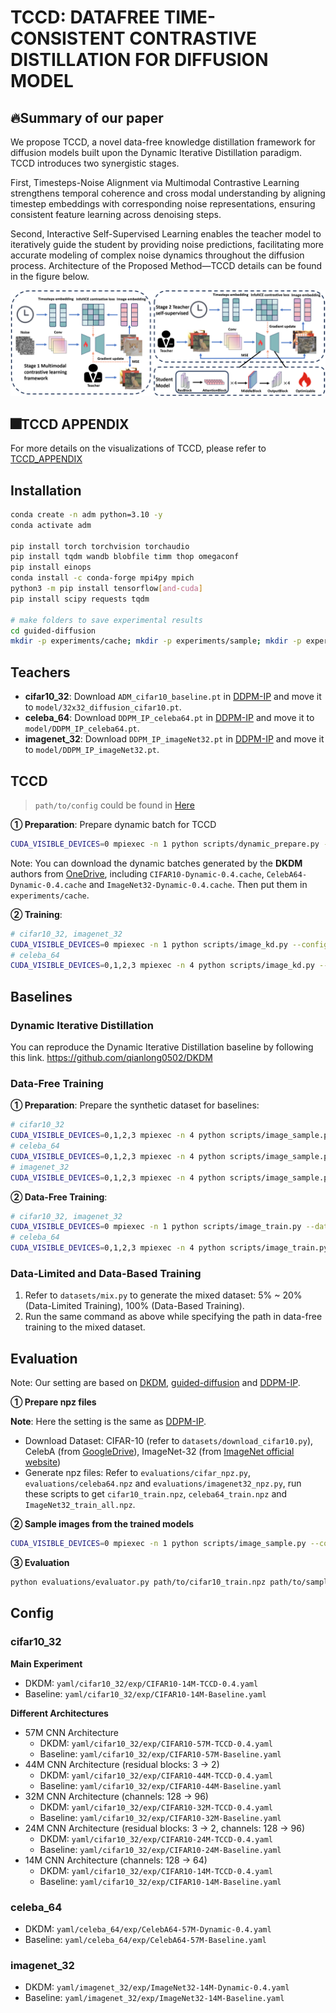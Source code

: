# TCCD: DATAFREE TIME-CONSISTENT CONTRASTIVE DISTILLATION FOR DIFFUSION MODEL

## 🔥Summary of our paper
We propose TCCD, a novel data-free knowledge distillation framework for diffusion models built upon the Dynamic Iterative Distillation paradigm. TCCD introduces two synergistic stages. 

First, Timesteps-Noise Alignment via Multimodal Contrastive Learning strengthens temporal coherence and cross modal understanding by aligning timestep embeddings with corresponding noise representations, ensuring consistent feature learning across denoising steps. 

Second, Interactive Self-Supervised Learning enables the teacher model to iteratively guide the student by providing noise predictions, facilitating more accurate modeling of complex noise dynamics throughout the diffusion process. Architecture of the Proposed Method—TCCD details can be found in the figure below. 



![TCCD](./Architecture_fig/newstArchitecture.png)

## 🎆TCCD APPENDIX
For more details on the visualizations of TCCD, please refer to [TCCD_APPENDIX](TCCD_APPENDIX.pdf)



## Installation

```bash
conda create -n adm python=3.10 -y
conda activate adm

pip install torch torchvision torchaudio
pip install tqdm wandb blobfile timm thop omegaconf
pip install einops
conda install -c conda-forge mpi4py mpich
python3 -m pip install tensorflow[and-cuda]
pip install scipy requests tqdm

# make folders to save experimental results
cd guided-diffusion
mkdir -p experiments/cache; mkdir -p experiments/sample; mkdir -p experiments/kd
```

## Teachers

- **cifar10_32**: Download `ADM_cifar10_baseline.pt` in [DDPM-IP](https://github.com/forever208/DDPM-IP) and move it to `model/32x32_diffusion_cifar10.pt`.
- **celeba_64**: Download `DDPM_IP_celeba64.pt` in [DDPM-IP](https://github.com/forever208/DDPM-IP) and move it to `model/DDPM_IP_celeba64.pt`.
- **imagenet_32**: Download `DDPM_IP_imageNet32.pt` in [DDPM-IP](https://github.com/forever208/DDPM-IP) and move it to `model/DDPM_IP_imageNet32.pt`.

## TCCD

> `path/to/config` could be found in [Here](#config)

**① Preparation**: Prepare dynamic batch for TCCD

```bash
CUDA_VISIBLE_DEVICES=0 mpiexec -n 1 python scripts/dynamic_prepare.py --config path/to/config
```

Note: You can download the dynamic batches generated by the **DKDM** authors from [OneDrive](https://1drv.ms/f/s!ApmL4Zp8fxOMguRjsQdsGT7Nb85DTg?e=ZBeDRD), including `CIFAR10-Dynamic-0.4.cache`, `CelebA64-Dynamic-0.4.cache` and `ImageNet32-Dynamic-0.4.cache`. Then put them in `experiments/cache`.

**② Training**:

```bash
# cifar10_32, imagenet_32
CUDA_VISIBLE_DEVICES=0 mpiexec -n 1 python scripts/image_kd.py --config path/to/config
# celeba_64
CUDA_VISIBLE_DEVICES=0,1,2,3 mpiexec -n 4 python scripts/image_kd.py --config path/to/config
```

## Baselines

### Dynamic Iterative Distillation

You can reproduce the Dynamic Iterative Distillation baseline by following this link. <https://github.com/qianlong0502/DKDM>
### Data-Free Training

**① Preparation**: Prepare the synthetic dataset for baselines:

```bash
# cifar10_32
CUDA_VISIBLE_DEVICES=0,1,2,3 mpiexec -n 4 python scripts/image_sample.py --config yaml/cifar10_32/teacher.yaml --model_path model/32x32_diffusion_cifar10.pt --batch_size 2500 --num_samples 50000 --timestep_respacing 1000 --use_ddim False
# celeba_64
CUDA_VISIBLE_DEVICES=0,1,2,3 mpiexec -n 4 python scripts/image_sample.py --config yaml/celeba_64/teacher.yaml --model_path model/DDPM_IP_celeba64.pt --batch_size 300 --num_samples 202599 --timestep_respacing 100 --use_ddim False
# imagenet_32
CUDA_VISIBLE_DEVICES=0,1,2,3 mpiexec -n 4 python scripts/image_sample.py --config yaml/imagenet_32/teacher.yaml --model_path model/DDPM_IP_imageNet32.pt --batch_size 3072 --num_samples 1281167 --timestep_respacing 100 --use_ddim False
```

**② Data-Free Training**:

```bash
# cifar10_32, imagenet_32
CUDA_VISIBLE_DEVICES=0 mpiexec -n 1 python scripts/image_train.py --data_dir path/to/synthetic_data --config path/to/config
# celeba_64
CUDA_VISIBLE_DEVICES=0,1,2,3 mpiexec -n 4 python scripts/image_train.py --data_dir path/to/synthetic_data --config path/to/config
```

### Data-Limited and Data-Based Training

1. Refer to `datasets/mix.py` to generate the mixed dataset: 5% ~ 20% (Data-Limited Training), 100% (Data-Based Training).
2. Run the same command as above while specifying the path in data-free training to the mixed dataset.

## Evaluation

Note: Our setting are based on [DKDM](https://github.com/qianlong0502/DKDM), [guided-diffusion](https://github.com/openai/guided-diffusion) and [DDPM-IP](https://github.com/forever208/DDPM-IP).



**① Prepare npz files**

**Note**: Here the setting is the same as [DDPM-IP](https://github.com/forever208/DDPM-IP).

- Download Dataset: CIFAR-10 (refer to `datasets/download_cifar10.py`), CelebA (from [GoogleDrive](https://drive.google.com/drive/folders/0B7EVK8r0v71pTUZsaXdaSnZBZzg?resourcekey=0-rJlzl934LzC-Xp28GeIBzQ)), ImageNet-32 (from [ImageNet official website](https://image-net.org/download.php))
- Generate npz files: Refer to `evaluations/cifar_npz.py`, `evaluations/celeba64.npz` and `evaluations/imagenet32_npz.py`, run these scripts to get `cifar10_train.npz`, `celeba64_train.npz` and `ImageNet32_train_all.npz`.

**② Sample images from the trained models**

```bash
CUDA_VISIBLE_DEVICES=0 mpiexec -n 1 python scripts/image_sample.py --config /path/to/config --model_path /path/to/model --batch_size 2500 --num_samples 50000 --timestep_respacing 50 --use_ddim False
```

**③ Evaluation**

```bash
python evaluations/evaluator.py path/to/cifar10_train.npz path/to/sample_batch.npz
```



## Config

### cifar10_32

**Main Experiment**

- DKDM: `yaml/cifar10_32/exp/CIFAR10-14M-TCCD-0.4.yaml`
- Baseline: `yaml/cifar10_32/exp/CIFAR10-14M-Baseline.yaml`

**Different Architectures**

- 57M CNN Architecture
  - DKDM: `yaml/cifar10_32/exp/CIFAR10-57M-TCCD-0.4.yaml`
  - Baseline: `yaml/cifar10_32/exp/CIFAR10-57M-Baseline.yaml`
- 44M CNN Architecture (residual blocks: 3 -> 2)
  - DKDM: `yaml/cifar10_32/exp/CIFAR10-44M-TCCD-0.4.yaml`
  - Baseline: `yaml/cifar10_32/exp/CIFAR10-44M-Baseline.yaml`
- 32M CNN Architecture (channels: 128 -> 96)
  - DKDM: `yaml/cifar10_32/exp/CIFAR10-32M-TCCD-0.4.yaml`
  - Baseline: `yaml/cifar10_32/exp/CIFAR10-32M-Baseline.yaml`
- 24M CNN Architecture (residual blocks: 3 -> 2, channels: 128 -> 96)
  - DKDM: `yaml/cifar10_32/exp/CIFAR10-24M-TCCD-0.4.yaml`
  - Baseline: `yaml/cifar10_32/exp/CIFAR10-24M-Baseline.yaml`
- 14M CNN Architecture (channels: 128 -> 64)
  - DKDM: `yaml/cifar10_32/exp/CIFAR10-14M-TCCD-0.4.yaml`
  - Baseline: `yaml/cifar10_32/exp/CIFAR10-14M-Baseline.yaml`



### celeba_64

- DKDM: `yaml/celeba_64/exp/CelebA64-57M-Dynamic-0.4.yaml`
- Baseline: `yaml/celeba_64/exp/CelebA64-57M-Baseline.yaml`

### imagenet_32

- DKDM: `yaml/imagenet_32/exp/ImageNet32-14M-Dynamic-0.4.yaml`
- Baseline: `yaml/imagenet_32/exp/ImageNet32-14M-Baseline.yaml`
